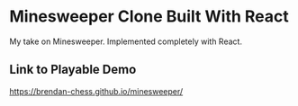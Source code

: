 # Minesweeper Clone Built With React

My take on Minesweeper. Implemented completely with React.

## Link to Playable Demo

https://brendan-chess.github.io/minesweeper/
